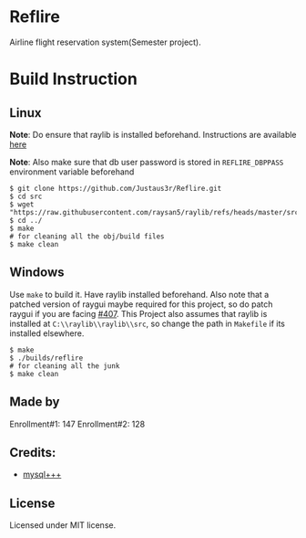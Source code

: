 # Reflire
Airline flight reservation system(Semester project).


# Build Instruction
## Linux

**Note**: Do ensure that raylib is installed beforehand. Instructions are available [here](https://github.com/raysan5/raylib/wiki/Working-on-GNU-Linux)

**Note**: Also make sure that db user password is stored in `REFLIRE_DBPPASS` environment variable beforehand

```
$ git clone https://github.com/Justaus3r/Reflire.git
$ cd src
$ wget "https://raw.githubusercontent.com/raysan5/raylib/refs/heads/master/src/raylib.h"
$ cd ../
$ make
# for cleaning all the obj/build files
$ make clean
```

## Windows

Use ``make`` to build it. Have raylib installed beforehand. Also note that a patched version of raygui maybe required for this project, so do patch raygui if you are facing [#407](https://github.com/raysan5/raygui/issues/407). This Project also assumes that raylib is installed at ``C:\\raylib\\raylib\\src``, so change the path  in ``Makefile`` if its installed elsewhere.
```
$ make
$ ./builds/reflire
# for cleaning all the junk
$ make clean 
```

## Made by
Enrollment#1: 147
Enrollment#2: 128

## Credits:
- [mysql+++](https://github.com/daotrungkien/mysql-modern-cpp/)

## License
Licensed under MIT license.
